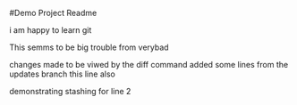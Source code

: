 #Demo Project Readme

i am happy to learn git


This semms to be big trouble from verybad


changes made to be viwed by the diff command
added some lines from the updates branch
this line also

demonstrating stashing for line 2